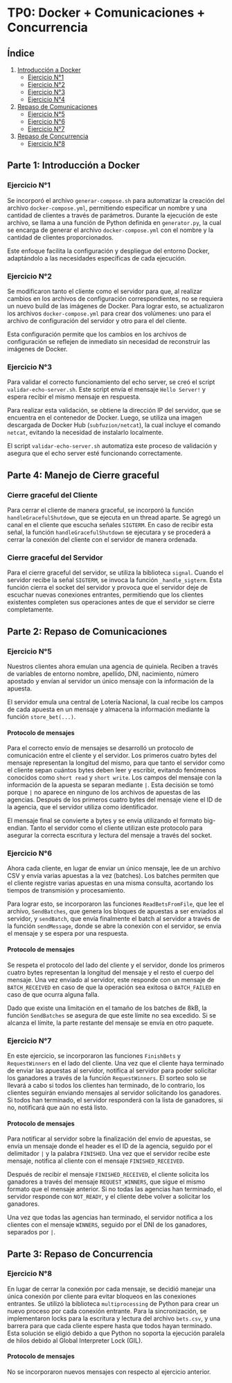 # TP0: Docker + Comunicaciones + Concurrencia

## Índice

1. [Introducción a Docker](#parte-1-introducción-a-docker)
   - [Ejercicio N°1](#ejercicio-n1)
   - [Ejercicio N°2](#ejercicio-n2)
   - [Ejercicio N°3](#ejercicio-n3)
   - [Ejercicio N°4](#ejercicio-n4)
2. [Repaso de Comunicaciones](#parte-2-repaso-de-comunicaciones)
   - [Ejercicio N°5](#ejercicio-n5)
   - [Ejercicio N°6](#ejercicio-n6)
   - [Ejercicio N°7](#ejercicio-n7)
3. [Repaso de Concurrencia](#parte-3-repaso-de-concurrencia)
   - [Ejercicio N°8](#ejercicio-n8)

## Parte 1: Introducción a Docker

### Ejercicio N°1

Se incorporó el archivo `generar-compose.sh` para automatizar la creación del archivo `docker-compose.yml`, permitiendo especificar un nombre y una cantidad de clientes a través de parámetros. Durante la ejecución de este archivo, se llama a una función de Python definida en `generator.py`, la cual se encarga de generar el archivo `docker-compose.yml` con el nombre y la cantidad de clientes proporcionados.

Este enfoque facilita la configuración y despliegue del entorno Docker, adaptándolo a las necesidades específicas de cada ejecución.

### Ejercicio N°2

Se modificaron tanto el cliente como el servidor para que, al realizar cambios en los archivos de configuración correspondientes, no se requiera un nuevo build de las imágenes de Docker. Para lograr esto, se actualizaron los archivos `docker-compose.yml` para crear dos volúmenes: uno para el archivo de configuración del servidor y otro para el del cliente.

Esta configuración permite que los cambios en los archivos de configuración se reflejen de inmediato sin necesidad de reconstruir las imágenes de Docker.

### Ejercicio N°3

Para validar el correcto funcionamiento del echo server, se creó el script `validar-echo-server.sh`. Este script envía el mensaje `Hello Server!` y espera recibir el mismo mensaje en respuesta.

Para realizar esta validación, se obtiene la dirección IP del servidor, que se encuentra en el contenedor de Docker. Luego, se utiliza una imagen descargada de Docker Hub (`subfuzion/netcat`), la cual incluye el comando `netcat`, evitando la necesidad de instalarlo localmente.

El script `validar-echo-server.sh` automatiza este proceso de validación y asegura que el echo server esté funcionando correctamente.

## Parte 4: Manejo de Cierre graceful

### Cierre graceful del Cliente

Para cerrar el cliente de manera graceful, se incorporó la función `handleGracefulShutdown`, que se ejecuta en un thread aparte. Se agregó un canal en el cliente que escucha señales `SIGTERM`. En caso de recibir esta señal, la función `handleGracefulShutdown` se ejecutara y se procederá a cerrar la conexión del cliente con el servidor de manera ordenada.

### Cierre graceful del Servidor

Para el cierre graceful del servidor, se utiliza la biblioteca `signal`. Cuando el servidor recibe la señal `SIGTERM`, se invoca la función `_handle_sigterm`. Esta función cierra el socket del servidor y provoca que el servidor deje de escuchar nuevas conexiones entrantes, permitiendo que los clientes existentes completen sus operaciones antes de que el servidor se cierre completamente.

## Parte 2: Repaso de Comunicaciones

### Ejercicio N°5

Nuestros clientes ahora emulan una agencia de quiniela. Reciben a través de variables de entorno nombre, apellido, DNI, nacimiento, número apostado y envían al servidor un único mensaje con la información de la apuesta.

El servidor emula una central de Lotería Nacional, la cual recibe los campos de cada apuesta en un mensaje y almacena la información mediante la función `store_bet(...)`.

#### Protocolo de mensajes

Para el correcto envío de mensajes se desarrolló un protocolo de comunicación entre el cliente y el servidor. Los primeros cuatro bytes del mensaje representan la longitud del mismo, para que tanto el servidor como el cliente sepan cuántos bytes deben leer y escribir, evitando fenómenos conocidos como `short read` y `short write`. Los campos del mensaje con la información de la apuesta se separan mediante `|`. Esta decisión se tomó porque `|` no aparece en ninguno de los archivos de apuestas de las agencias. Después de los primeros cuatro bytes del mensaje viene el ID de la agencia, que el servidor utiliza como identificador.

El mensaje final se convierte a bytes y se envía utilizando el formato big-endian. Tanto el servidor como el cliente utilizan este protocolo para asegurar la correcta escritura y lectura del mensaje a través del socket.

### Ejercicio N°6

Ahora cada cliente, en lugar de enviar un único mensaje, lee de un archivo CSV y envía varias apuestas a la vez (batches). Los batches permiten que el cliente registre varias apuestas en una misma consulta, acortando los tiempos de transmisión y procesamiento.

Para lograr esto, se incorporaron las funciones `ReadBetsFromFile`, que lee el archivo, `SendBatches`, que genera los bloques de apuestas a ser enviados al servidor, y `sendBatch`, que envía finalmente el batch al servidor a través de la función `sendMessage`, donde se abre la conexión con el servidor, se envia el mensaje y se espera por una respuesta.

#### Protocolo de mensajes

Se respeta el protocolo del lado del cliente y el servidor, donde los primeros cuatro bytes representan la longitud del mensaje y el resto el cuerpo del mensaje. Una vez enviado al servidor, este responde con un mensaje de `BATCH_RECEIVED` en caso de que la operación sea exitosa o `BATCH_FAILED` en caso de que ocurra alguna falla.

Dado que existe una limitación en el tamaño de los batches de 8kB, la función `SendBatches` se asegura de que este límite no sea excedido. Si se alcanza el límite, la parte restante del mensaje se envía en otro paquete.

### Ejercicio N°7

En este ejercicio, se incorporaron las funciones `FinishBets` y `RequestWinners` en el lado del cliente. Una vez que el cliente haya terminado de enviar las apuestas al servidor, notifica al servidor para poder solicitar los ganadores a través de la función `RequestWinners`. El sorteo solo se llevará a cabo si todos los clientes han terminado, de lo contrario, los clientes seguirán enviando mensajes al servidor solicitando los ganadores. Si todos han terminado, el servidor responderá con la lista de ganadores, si no, notificará que aún no está listo.

#### Protocolo de mensajes

Para notificar al servidor sobre la finalización del envío de apuestas, se envía un mensaje donde el header es el ID de la agencia, seguido por el delimitador `|` y la palabra `FINISHED`. Una vez que el servidor recibe este mensaje, notifica al cliente con el mensaje `FINISHED_RECEIVED`.

Después de recibir el mensaje `FINISHED_RECEIVED`, el cliente solicita los ganadores a través del mensaje `REQUEST_WINNERS`, que sigue el mismo formato que el mensaje anterior. Si no todas las agencias han terminado, el servidor responde con `NOT_READY`, y el cliente debe volver a solicitar los ganadores.

Una vez que todas las agencias han terminado, el servidor notifica a los clientes con el mensaje `WINNERS`, seguido por el DNI de los ganadores, separados por `|`.

## Parte 3: Repaso de Concurrencia

### Ejercicio N°8

En lugar de cerrar la conexión por cada mensaje, se decidió manejar una única conexión por cliente para evitar bloqueos en las conexiones entrantes. Se utilizó la biblioteca `multiprocessing` de Python para crear un nuevo proceso por cada conexión entrante. Para la sincronización, se implementaron locks para la escritura y lectura del archivo `bets.csv`, y una barrera para que cada cliente espere hasta que todos hayan terminado. Esta solución se eligió debido a que Python no soporta la ejecución paralela de hilos debido al Global Interpreter Lock (GIL).

#### Protocolo de mensajes

No se incorporaron nuevos mensajes con respecto al ejercicio anterior.
